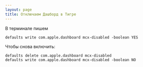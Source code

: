 ```yaml
---
layout: page
title: Отключаем Дашборд в Тигре
---
```


В терминале пишем 

```shell
defaults write com.apple.dashboard mcx-disabled -boolean YES
```

Чтобы снова включить:

```shell
defaults delete com.apple.dashboard mcx-disabled
defaults write com.apple.dashboard mcx-disabled -boolean NO
```
